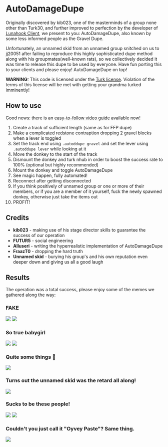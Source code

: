 # AutoDamageDupe
Originally discovered by kib023, one of the masterminds of a group none other than Turk30, and further improved to perfection by the developer of [Lunahook Client](https://lunahook.dev), we present to you: AutoDamageDupe, also known by some less informed people as the Gravel Dupe.

Unfortunately, an unnamed skid from an unnamed group snitched on us to jj20051 after failing to reproduce this highly sophisticated dupe method along with his groupmates(well-known rats), so we collectively decided it was time to release this dupe to be used by everyone. Have fun porting this to your clients and please enjoy! AutoDamageDupe on top!

**WARNING:** This code is licensed under the [Turk license](https://github.com/pooblic/AutoDamageDupe/blob/main/LICENSE). Violation of the terms of this license will be met with getting your grandma turked imminently!

## How to use
Good news: there is an [easy-to-follow video guide](https://www.youtube.com/watch?v=JGUpYO2dtk4) available now!
1. Create a track of sufficient length (same as for FFP dupe)
2. Make a complicated redstone contraption dropping 2 gravel blocks when a lever is toggled
3. Set the track end using `.autoddupe gravel` and set the lever using `.autoddupe lever` while looking at it
4. Move the donkey to the start of the track
5. Dismount the donkey and turk nhub in order to boost the success rate to 100% (optional but highly recommended)
6. Mount the donkey and toggle AutoDamageDupe
7. See magic happen, fully automated!
8. Reconnect after getting disconnected
9. If you think positively of unnamed group or one or more of their members, or if you are a member of it yourself, fuck the newly spawned donkey, otherwise just take the items out
10. PROFIT!

## Credits
- **kib023** - making use of his stage director skills to guarantee the success of our operation
- **FUTUR5** - social engineering
- **Alluseri** - writing the hyperrealistic implementation of AutoDamageDupe
- **FraazT0** - dropping the hard truth
- **Unnamed skid** - burying his group's and his own reputation even deeper down and giving us all a good laugh

## Results
The operation was a total success, please enjoy some of the memes we gathered along the way:
### FAKE
<img src="https://cdn.nest.rip/uploads/9ff86b68-9505-4696-a8eb-1df58d4204a1.png">
<img src="https://cdn.nest.rip/uploads/eb252e15-3eb9-4d63-9383-21755d18ff23.png">

### So true babygirl
<img src="https://cdn.nest.rip/uploads/f3cd7fc7-8eae-41b3-a75d-3800207bdbd7.png">
<img src="https://cdn.nest.rip/uploads/f781407a-0fd0-4a2d-8869-c196de06c300.png">

### Quite some things :thinking:
<img src="https://cdn.nest.rip/uploads/fe69b364-1e78-4dbe-8f3f-1cbbcea5f440.png">

### Turns out the unnamed skid was the retard all along!
<img src="https://cdn.nest.rip/uploads/80cf00af-d2a9-4897-a08a-110a4d5229fb.png">

### Sucks to be these people!
<img src="https://cdn.nest.rip/uploads/7c137e25-be37-474b-aa8d-cae0ea73021c.png">
<img src="https://cdn.nest.rip/uploads/9cb782a4-9fec-44e2-a2ea-89d2eb6ee23b.png">

### Couldn't you just call it "Oyvey Paste"? Same thing.
<img src="https://cdn.nest.rip/uploads/fcd3d4cd-7eeb-4b35-a6ed-58f55492511a.png">